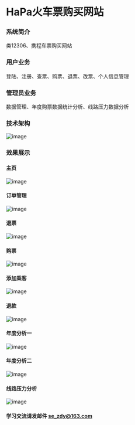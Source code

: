 # HaPa火车票购买网站

### 系统简介 
类12306、携程车票购买网站 
### 用户业务 
登陆、注册、查票、购票、退票、改票、个人信息管理
### 管理员业务 
数据管理、年度购票数据统计分析、线路压力数据分析
### 技术架构 
![image](https://github.com/CharlesHaPa/JavaWeb-BigData-HaPa/blob/master/display/frame.png)
### 效果展示
#### 主页
![image](https://github.com/CharlesHaPa/JavaWeb-BigData-HaPa/blob/master/display/1.PNG)
#### 订单管理
![image](https://github.com/CharlesHaPa/JavaWeb-BigData-HaPa/blob/master/display/2.PNG)
#### 退票
![image](https://github.com/CharlesHaPa/JavaWeb-BigData-HaPa/blob/master/display/3.PNG)
#### 购票
![image](https://github.com/CharlesHaPa/JavaWeb-BigData-HaPa/blob/master/display/4.PNG)
#### 添加乘客
![image](https://github.com/CharlesHaPa/JavaWeb-BigData-HaPa/blob/master/display/5.PNG)
#### 退款
![image](https://github.com/CharlesHaPa/JavaWeb-BigData-HaPa/blob/master/display/6.PNG)
#### 年度分析一
![image](https://github.com/CharlesHaPa/JavaWeb-BigData-HaPa/blob/master/display/7.PNG)
#### 年度分析二
![image](https://github.com/CharlesHaPa/JavaWeb-BigData-HaPa/blob/master/display/8.PNG)
#### 线路压力分析
![image](https://github.com/CharlesHaPa/JavaWeb-BigData-HaPa/blob/master/display/9.PNG)

#### 学习交流请发邮件 se_zdy@163.com
